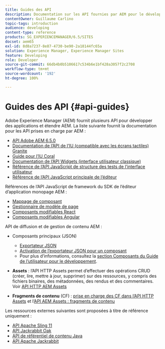 ```yaml
---
title: Guides des API
description: Documentation sur les API fournies par AEM pour le développement d’applications
contentOwner: Guillaume Carlino
topic-tags: introduction
audience: developing
content-type: reference
products: SG_EXPERIENCEMANAGER/6.5/SITES
docset: aem65
exl-id: 8d8a7237-8e87-4730-be90-2a18144fc65a
solution: Experience Manager, Experience Manager Sites
feature: Developing
role: Developer
source-git-commit: 66db4b0b5106617c534b6e1bf428a3057f2c2708
workflow-type: tm+mt
source-wordcount: '192'
ht-degree: 100%

---
```


# Guides des API {#api-guides}

Adobe Experience Manager (AEM) fournit plusieurs API pour développer des applications et étendre AEM. La liste suivante fournit la documentation pour les API prises en charge par AEM :

* [API Adobe AEM 6.5.0](https://www.adobe.io/experience-manager/reference-materials/6-5/javadoc/index.html)
* [Documentation de l’API de l’IU (compatible avec les écrans tactiles) Granite](https://www.adobe.io/experience-manager/reference-materials/6-5/granite-ui/api/index.html)
* [Guide pour l’IU Coral](https://www.adobe.io/experience-manager/reference-materials/6-5/coral-ui/coralui3/index.html)
* [Documentation de l’API Widgets (interface utilisateur classique)](https://www.adobe.io/experience-manager/reference-materials/6-5/widgets-api/index.html)
* [Référence de l’API JavaScript de structure des tests de l’interface utilisateur](https://www.adobe.io/experience-manager/reference-materials/6-5/test-api/index.html)
* [Référence de l’API JavaScript principale de l’éditeur](https://www.adobe.io/experience-manager/reference-materials/6-5/jsdoc/ui-touch/editor-core/index.html)

Références de l’API JavaScript de framework du SDK de l’éditeur d’application monopage AEM :

* [Mappage de composant](https://www.npmjs.com/package/@adobe/aem-spa-component-mapping)
* [Gestionnaire de modèle de page](https://www.npmjs.com/package/@adobe/aem-spa-page-model-manager)
* [Composants modifiables React](https://www.npmjs.com/package/@adobe/aem-react-editable-components)
* [Composants modifiables Angular](https://www.npmjs.com/package/@adobe/aem-angular-editable-components)

API de diffusion et de gestion de contenu AEM :

* Composants principaux (JSON)

   * [Exportateur JSON](/help/sites-developing/json-exporter.md)
   * [Activation de l’exportateur JSON pour un composant](/help/sites-developing/json-exporter-components.md)
   * Pour plus d’informations, consultez la [section Composants du Guide de l’utilisateur pour le développement](/help/sites-developing/getting-started.md).

* **Assets** : l’API HTTP Assets permet d’effectuer des opérations CRUD (créer, lire, mettre à jour, supprimer) sur des ressources, y compris des fichiers binaires, des métadonnées, des rendus et des commentaires. Voir [API HTTP AEM Assets](/help/assets/mac-api-assets.md)

* **Fragments de contenu** (CF) : [prise en charge des CF dans l’API HTTP Assets](/help/assets/assets-api-content-fragments.md) et l’[API AEM Assets : fragments de contenu](https://www.adobe.io/experience-manager/reference-materials/6-5/assets-api-content-fragments/index.html)

Les ressources externes suivantes sont proposées à titre de référence uniquement :

* [API Apache Sling 11](https://sling.apache.org/apidocs/sling11/)
* [API Jackrabbit Oak](https://jackrabbit.apache.org/oak/docs/oak_api/overview.html)
* [API de référentiel de contenu Java](https://www.adobe.io/experience-manager/reference-materials/spec/javax.jcr/javadocs/jcr-2.0/index.html)
* [API Apache Jackrabbit](https://jackrabbit.apache.org/api)
